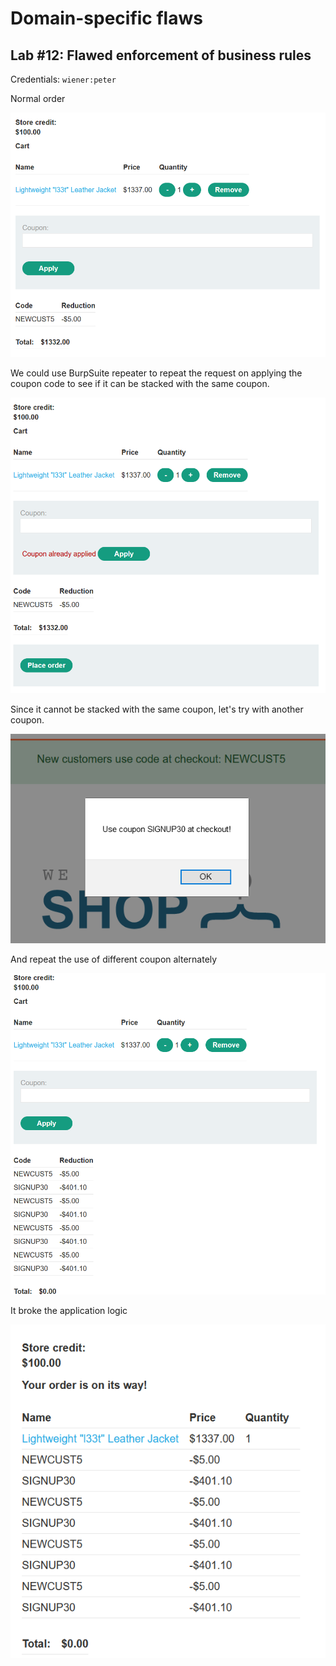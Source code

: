 # Domain-specific flaws

## Lab #12: Flawed enforcement of business rules

Credentials: `wiener:peter`

Normal order

![6bcf9b6d2a72e766f870236a26178292.png](_resources/5444a9c6a8f44f979dd3896eccaa9389.png)

We could use BurpSuite repeater to repeat the request on applying the coupon code to see if it can be stacked with the same coupon.

![a14ef3e2c9e3a0e9951af32faca9d4f6.png](_resources/c3d9c7576362425988adf3162b334811.png)

Since it cannot be stacked with the same coupon, let's try with another coupon.  

![2f5b12b02c1db667b6853ddd0b2498c2.png](_resources/3e2cd190a64a4309b10a710961f71bab.png)

And repeat the use of different coupon alternately

![0637c56380c54335d1b43c630d0c33cb.png](_resources/dc4d9dd6385b49678e8e6a760d44fe30.png)

It broke the application logic

![39b96b5939a857e0dea44aecf9d0c659.png](_resources/3ced7d55deed42c787823e31a4a388bd.png)

